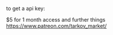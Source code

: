 to get a api key: 

$5 for 1 month access and further things
https://www.patreon.com/tarkov_market/
